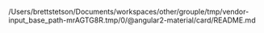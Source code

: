 /Users/brettstetson/Documents/workspaces/other/grouple/tmp/vendor-input_base_path-mrAGTG8R.tmp/0/@angular2-material/card/README.md